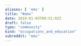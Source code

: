 ```yaml
---
aliases: [ 'ems' ]
title: "#ems"
date: 2019-01-03T09:51:02Z
draft: false
type: "community"
kind: "occupations_and_education"
subreddit: "ems"
---
```

